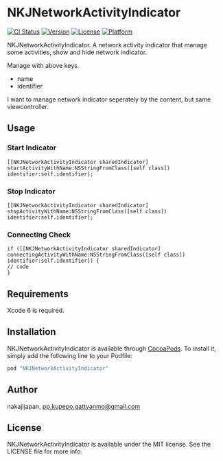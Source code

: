 # NKJNetworkActivityIndicator

[![CI Status](http://img.shields.io/travis/nakajijapan/NKJNetworkActivityIndicator.svg?style=flat)](https://travis-ci.org/nakajijapan/NKJNetworkActivityIndicator)
[![Version](https://img.shields.io/cocoapods/v/NKJNetworkActivityIndicator.svg?style=flat)](http://cocoapods.org/pods/NKJNetworkActivityIndicator)
[![License](https://img.shields.io/cocoapods/l/NKJNetworkActivityIndicator.svg?style=flat)](http://cocoapods.org/pods/NKJNetworkActivityIndicator)
[![Platform](https://img.shields.io/cocoapods/p/NKJNetworkActivityIndicator.svg?style=flat)](http://cocoapods.org/pods/NKJNetworkActivityIndicator)

NKJNetworkActivityIndicator. A network activity indicator that manage some activities, show and hide network indicator.

Manage with above keys.
* name
* identifier

I want to manage network indicator seperately by the content, but same viewcontroller.


## Usage

### Start Indicator

```objc
[[NKJNetworkActivityIndicator sharedIndicator] startActivityWithName:NSStringFromClass([self class])
identifier:self.identifier];

```

### Stop Indicator

```objc
[[NKJNetworkActivityIndicator sharedIndicator] stopActivityWithName:NSStringFromClass([self class])
identifier:self.identifier];

```

### Connecting Check

```objc
if ([[NKJNetworkActivityIndicator sharedIndicator] connectingActivityWithName:NSStringFromClass([self class]) identifier:self.identifier]) {
// code
}
```


## Requirements

Xcode 6 is required.

## Installation

NKJNetworkActivityIndicator is available through [CocoaPods](http://cocoapods.org). To install
it, simply add the following line to your Podfile:

```ruby
pod "NKJNetworkActivityIndicator"
```

## Author

nakajijapan, pp.kupepo.gattyanmo@gmail.com

## License

NKJNetworkActivityIndicator is available under the MIT license. See the LICENSE file for more info.
